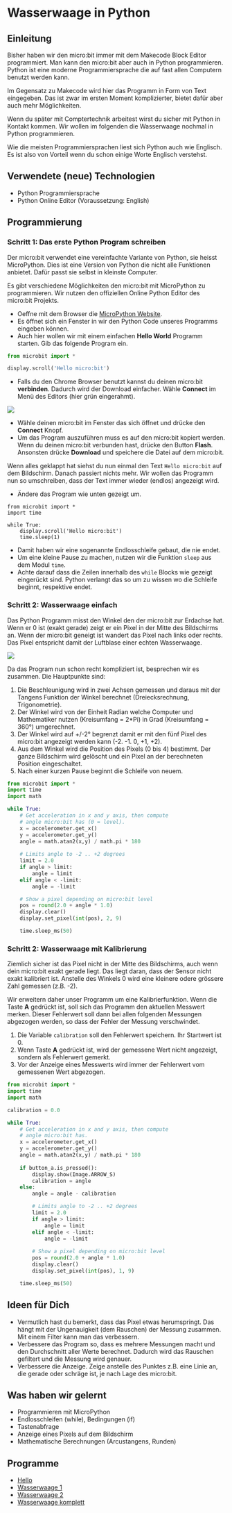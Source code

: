 # Wasserwaage in Python

## Einleitung

Bisher haben wir den micro:bit immer mit dem Makecode Block Editor programmiert. Man kann den micro:bit aber auch in Python programmieren. Python ist eine moderne Programmiersprache die auf fast allen Computern benutzt werden kann.

Im Gegensatz zu Makecode wird hier das Programm in Form von Text eingegeben. Das ist zwar im ersten Moment komplizierter, bietet dafür aber auch mehr Möglichkeiten.

Wenn du später mit Comptertechnik arbeitest wirst du sicher mit Python in Kontakt kommen. Wir wollen im folgenden die Wasserwaage nochmal in Python programmieren.

Wie die meisten Programmiersprachen liest sich Python auch wie Englisch. Es ist also von Vorteil wenn du schon einige Worte Englisch verstehst.


## Verwendete (neue) Technologien

*   Python Programmiersprache
*   Python Online Editor (Voraussetzung: English)


## Programmierung

### Schritt 1: Das erste Python Program schreiben

Der micro:bit verwendet eine vereinfachte Variante von Python, sie heisst MicroPython. Dies ist eine Version von Python die nicht alle Funktionen anbietet. Dafür passt sie selbst in kleinste Computer.

Es gibt verschiedene Möglichkeiten den micro:bit mit MicroPython zu programmieren. Wir nutzen den offiziellen Online Python Editor des micro:bit Projekts.

*   Oeffne mit dem Browser die [MicroPython Website](https://python-editor-2-0-0-beta-4.microbit.org/#). 
*   Es öffnet sich ein Fenster in wir den Python Code unseres Programms eingeben können.
*   Auch hier wollen wir mit einem einfachen **Hello World** Programm starten. Gib das folgende Program ein.

```python
from microbit import *

display.scroll('Hello micro:bit')
```

*   Falls du den Chrome Browser benutzt kannst du deinen micro:bit **verbinden**. Dadurch wird der Download einfacher. Wähle **Connect** im Menü des Editors (hier grün eingerahmt).

![](image1.png)

*   Wähle deinen micro:bit im Fenster das sich öffnet und drücke den **Connect** Knopf.
*   Um das Program auszuführen muss es auf den micro:bit kopiert werden. Wenn du deinen micro:bit verbunden hast, drücke den Button **Flash**. Ansonsten drücke **Download** und speichere die Datei auf dem micro:bit.

Wenn alles geklappt hat siehst du nun einmal den Text ```Hello micro:bit``` auf dem Bildschirm. Danach passiert nichts mehr. Wir wollen das Programm nun so umschreiben, dass der Text immer wieder (endlos) angezeigt wird.

*   Ändere das Program wie unten gezeigt um.

```
from microbit import *
import time

while True:
    display.scroll('Hello micro:bit')
    time.sleep(1)   
```

*   Damit haben wir eine sogenannte Endlosschleife gebaut, die nie endet.
*   Um eine kleine Pause zu machen, nutzen wir die Funktion ```sleep``` aus dem Modul ```time```.
*   Achte darauf dass die Zeilen innerhalb des ```while``` Blocks wie gezeigt eingerückt sind. Python verlangt das so um zu wissen wo die Schleife beginnt, respektive endet.



### Schritt 2: Wasserwaage einfach

Das Python Programm misst den Winkel den der micro:bit zur Erdachse hat. Wenn er 0 ist (exakt gerade) zeigt er ein Pixel in der Mitte des Bildschirms an. Wenn der micro:bit geneigt ist wandert das Pixel nach links oder rechts. Das Pixel entspricht damit der Luftblase einer echten Wasserwaage.

![](image16.png)

Da das Program nun schon recht kompliziert ist, besprechen wir es zusammen. Die Hauptpunkte sind:
1.  Die Beschleunigung wird in zwei Achsen gemessen und daraus mit der Tangens Funktion der Winkel berechnet (Dreiecksrechnung, Trigonometrie).
1.  Der Winkel wird von der Einheit Radian welche Computer und Mathematiker nutzen (Kreisumfang = 2*Pi) in Grad (Kreisumfang = 360°) umgerechnet.
1.  Der Winkel wird auf +/-2° begrenzt damit er mit den fünf Pixel des micro:bit angezeigt werden kann (-2. -1. 0, +1, +2).
1.  Aus dem Winkel wird die Position des Pixels (0 bis 4) bestimmt. Der ganze Bildschirm wird gelöscht und ein Pixel an der berechneten Position eingeschaltet.
1.  Nach einer kurzen Pause beginnt die Schleife von neuem.

```python
from microbit import *
import time
import math

while True:
    # Get acceleration in x and y axis, then compute
    # angle micro:bit has (0 = level).
    x = accelerometer.get_x()
    y = accelerometer.get_y()
    angle = math.atan2(x,y) / math.pi * 180    
    
    # Limits angle to -2 .. +2 degrees
    limit = 2.0
    if angle > limit:
        angle = limit
    elif angle < -limit:
        angle = -limit

    # Show a pixel depending on micro:bit level
    pos = round(2.0 + angle * 1.0)
    display.clear()
    display.set_pixel(int(pos), 2, 9)

    time.sleep_ms(50)
```


### Schritt 2: Wasserwaage mit Kalibrierung

Ziemlich sicher ist das Pixel nicht in der Mitte des Bildschirms, auch wenn dein micro:bit exakt gerade liegt. Das liegt daran, dass der Sensor nicht exakt kalibriert ist. Anstelle des Winkels 0 wird eine kleinere odere grössere Zahl gemessen (z.B. -2).

Wir erweitern daher unser Programm um eine Kalibrierfunktion. Wenn die Taste **A** gedrückt ist, soll sich das Programm den aktuellen Messwert merken. Dieser Fehlerwert soll dann bei allen folgenden Messungen abgezogen werden, so dass der Fehler der Messung verschwindet.

1.  Die Variable ```calibration``` soll den Fehlerwert speichern. Ihr Startwert ist 0.
1.  Wenn Taste **A** gedrückt ist, wird der gemessene Wert nicht angezeigt, sondern als Fehlerwert gemerkt.
1.  Vor der Anzeige eines Messwerts wird immer der Fehlerwert vom gemessenen Wert abgezogen.

```python
from microbit import *
import time
import math

calibration = 0.0

while True:
    # Get acceleration in x and y axis, then compute
    # angle micro:bit has.
    x = accelerometer.get_x()
    y = accelerometer.get_y()
    angle = math.atan2(x,y) / math.pi * 180    
    
    if button_a.is_pressed():
        display.show(Image.ARROW_S)
        calibration = angle
    else:
        angle = angle - calibration

        # Limits angle to -2 .. +2 degrees
        limit = 2.0
        if angle > limit:
            angle = limit
        elif angle < -limit:
            angle = -limit
        
        # Show a pixel depending on micro:bit level
        pos = round(2.0 + angle * 1.0)
        display.clear()
        display.set_pixel(int(pos), 1, 9)

    time.sleep_ms(50)
```


## Ideen für Dich

*   Vermutlich hast du bemerkt, dass das Pixel etwas herumspringt. Das hängt mit der Ungenauigkeit (dem Rauschen) der Messung zusammen. Mit einem Filter kann man das verbessern. 
*   Verbessere das Program so, dass es mehrere Messungen macht und den Durchschnitt aller Werte berechnet. Dadurch wird das Rauschen gefiltert und die Messung wird genauer.
*   Verbessere die Anzeige. Zeige anstelle des Punktes z.B. eine Linie an, die gerade oder schräge ist, je nach Lage des micro:bit.


## Was haben wir gelernt

*   Programmieren mit MicroPython
*   Endlosschleifen (while), Bedingungen (if)
*   Tastenabfrage
*   Anzeige eines Pixels auf dem Bildschirm
*   Mathematische Berechnungen (Arcustangens, Runden)



## Programme

*   [Hello](./hello.py)
*   [Wasserwaage 1](./level_1.py)
*   [Wasserwaage 2](./level_2.py)
*   [Wasserwaage komplett](./level_final.py)

